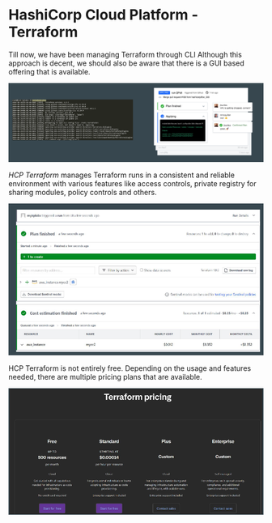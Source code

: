 # HashiCorp Cloud Platform - Terraform

Till now, we have been managing Terraform through CLI
Although this approach is decent, we should also be aware that there is a GUI
based offering that is available.

![My Image](images/image1.png)

*HCP Terraform*  manages Terraform runs in a consistent and reliable environment
with various features like access controls, private registry for sharing modules,
policy controls and others.

![My Image](images/image2.png)

HCP Terraform is not entirely free. Depending on the usage and features
needed, there are multiple pricing plans that are available.

![My Image](images/image3.png)   



